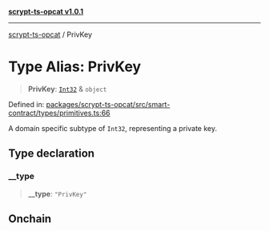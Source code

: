 [**scrypt-ts-opcat v1.0.1**](../README.md)

***

[scrypt-ts-opcat](../README.md) / PrivKey

# Type Alias: PrivKey

> **PrivKey**: [`Int32`](Int32.md) & `object`

Defined in: [packages/scrypt-ts-opcat/src/smart-contract/types/primitives.ts:66](https://github.com/OPCAT-Labs/ts-tools/blob/e67b8657b34dbf57f8a4f9bdf87cdc2742db16bb/packages/scrypt-ts-opcat/src/smart-contract/types/primitives.ts#L66)

A domain specific subtype of `Int32`, representing a private key.

## Type declaration

### \_\_type

> **\_\_type**: `"PrivKey"`

## Onchain
